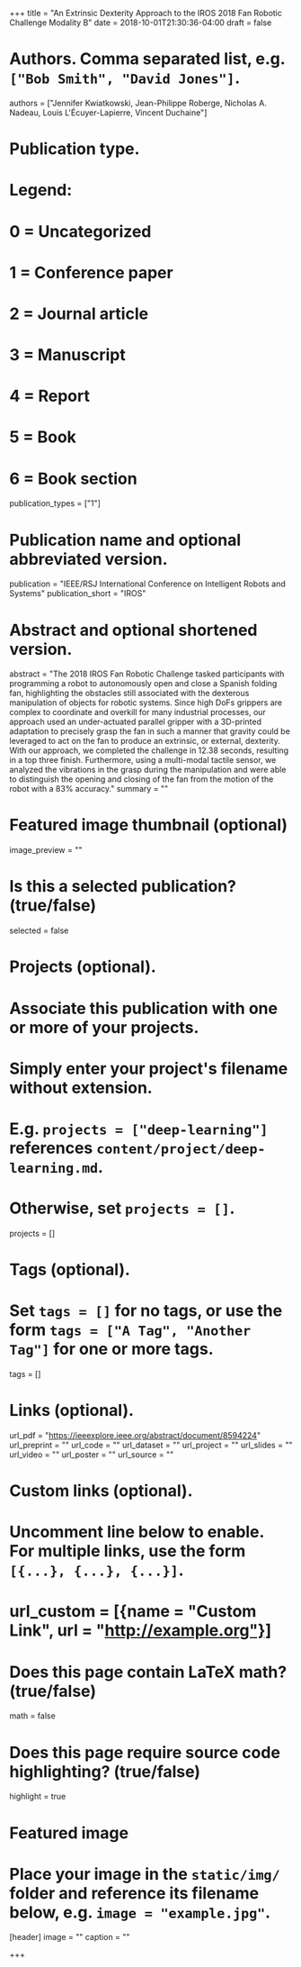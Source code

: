 +++
title = "An Extrinsic Dexterity Approach to the IROS 2018 Fan Robotic Challenge Modality B"
date = 2018-10-01T21:30:36-04:00
draft = false

# Authors. Comma separated list, e.g. `["Bob Smith", "David Jones"]`.
authors = ["Jennifer Kwiatkowski, Jean-Philippe Roberge, Nicholas A. Nadeau, Louis L'Écuyer-Lapierre, Vincent Duchaine"]

# Publication type.
# Legend:
# 0 = Uncategorized
# 1 = Conference paper
# 2 = Journal article
# 3 = Manuscript
# 4 = Report
# 5 = Book
# 6 = Book section
publication_types = ["1"]

# Publication name and optional abbreviated version.
publication = "IEEE/RSJ International Conference on Intelligent Robots and Systems"
publication_short = "IROS"

# Abstract and optional shortened version.
abstract = "The 2018 IROS Fan Robotic Challenge tasked participants with programming a robot to autonomously open and close a Spanish folding fan, highlighting the obstacles still associated with the dexterous manipulation of objects for robotic systems. Since high DoFs grippers are complex to coordinate and overkill for many industrial processes, our approach used an under-actuated parallel gripper with a 3D-printed adaptation to precisely grasp the fan in such a manner that gravity could be leveraged to act on the fan to produce an extrinsic, or external, dexterity. With our approach, we completed the challenge in 12.38 seconds, resulting in a top three finish. Furthermore, using a multi-modal tactile sensor, we analyzed the vibrations in the grasp during the manipulation and were able to distinguish the opening and closing of the fan from the motion of the robot with a 83% accuracy."
summary = ""

# Featured image thumbnail (optional)
image_preview = ""

# Is this a selected publication? (true/false)
selected = false

# Projects (optional).
#   Associate this publication with one or more of your projects.
#   Simply enter your project's filename without extension.
#   E.g. `projects = ["deep-learning"]` references `content/project/deep-learning.md`.
#   Otherwise, set `projects = []`.
projects = []

# Tags (optional).
#   Set `tags = []` for no tags, or use the form `tags = ["A Tag", "Another Tag"]` for one or more tags.
tags = []

# Links (optional).
url_pdf = "https://ieeexplore.ieee.org/abstract/document/8594224"
url_preprint = ""
url_code = ""
url_dataset = ""
url_project = ""
url_slides = ""
url_video = ""
url_poster = ""
url_source = ""

# Custom links (optional).
#   Uncomment line below to enable. For multiple links, use the form `[{...}, {...}, {...}]`.
# url_custom = [{name = "Custom Link", url = "http://example.org"}]

# Does this page contain LaTeX math? (true/false)
math = false

# Does this page require source code highlighting? (true/false)
highlight = true

# Featured image
# Place your image in the `static/img/` folder and reference its filename below, e.g. `image = "example.jpg"`.
[header]
image = ""
caption = ""

+++
